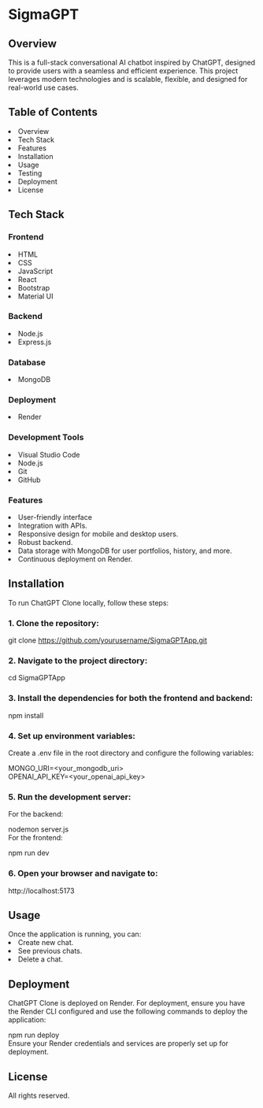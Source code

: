 <h1>SigmaGPT</h1>
<h2>Overview</h2>
This is a full-stack conversational AI chatbot inspired by ChatGPT, designed to provide users with a seamless and efficient experience. This project leverages modern technologies and is scalable, flexible, and designed for real-world use cases.

<h2>Table of Contents</h2>
<li>Overview</li>
<li>Tech Stack</li>
<li>Features</li>
<li>Installation</li>
<li>Usage</li>
<li>Testing</li>
<li>Deployment</li>
<li>License</li>

<h2>Tech Stack</h2>
<h3>Frontend</h3>
<li>HTML</li>
<li>CSS</li>
<li>JavaScript</li>
<li>React</li>
<li>Bootstrap</li>
<li>Material UI</li>

<h3>Backend</h3>
<li>Node.js</li>
<li>Express.js</li>

<h3>Database</h3>
<li>MongoDB</li>

<h3>Deployment</h3>
<li>Render</li>

<h3>Development Tools</h3>
<li>Visual Studio Code</li>
<li>Node.js</li>
<li>Git</li>
<li>GitHub</li>

<h3>Features</h3>
<li>User-friendly interface</li>
<li>Integration with APIs.</li>
<li>Responsive design for mobile and desktop users.</li>
<li>Robust backend.</li>
<li>Data storage with MongoDB for user portfolios, history, and more.</li>
<li>Continuous deployment on Render.</li>

<h2>Installation</h2>
To run ChatGPT Clone locally, follow these steps:

<h3>1. Clone the repository:</h3>

git clone https://github.com/yourusername/SigmaGPTApp.git
<h3>2. Navigate to the project directory:</h3>

cd SigmaGPTApp
<h3>3. Install the dependencies for both the frontend and backend:</h3>

npm install
<h3>4. Set up environment variables:</h3>

Create a .env file in the root directory and configure the following variables:

MONGO_URI=<your_mongodb_uri><br>
OPENAI_API_KEY=<your_openai_api_key><br>

<h3>5. Run the development server:</h3>

For the backend:

nodemon server.js<br>
For the frontend:

npm run dev
<h3>6. Open your browser and navigate to:</h3>

http://localhost:5173
<h2>Usage</h2>
Once the application is running, you can:

<li>Create new chat.</li>
<li>See previous chats.</li>
<li>Delete a chat.</li>

<h2>Deployment</h2>
ChatGPT Clone is deployed on Render. For deployment, ensure you have the Render CLI configured and use the following commands to deploy the application:

npm run deploy<br>
Ensure your Render credentials and services are properly set up for deployment.

<h2>License</h2>
All rights reserved.
